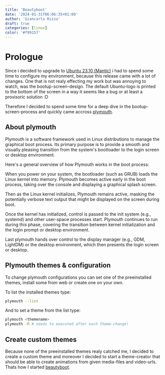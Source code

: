 ```yaml
---
title: 'Beautyboot'
date: '2024-01-31T06:06:35+01:00'
author: 'Giancarlo Rizzo'
draft: true
categories: [linux]
color: '#f99157'
---
```


# Prologue

Since i decided to upgrade to [Ubuntu 23.10 (Mantic)](https://releases.ubuntu.com/mantic/) i had to spend some time to configure my environment, because this release came with a lot of changes. One that is not realy effecting my work but was annoying to watch, was the bootup-screen-design. The default Ubuntu-logo is printed to the bottom of the screen in a way it seems like a bug or at least a provisoric solution :D

Therefore I decided to spend some time for a deep dive in the bootup-screen-process and quickly came accross [plymouth](https://linux.die.net/man/8/plymouth). 

## About plymouth

Plymouth is a software framework used in Linux distributions to manage the graphical boot process. Its primary purpose is to provide a smooth and visually pleasing transition from the system's bootloader to the login screen or desktop environment. 

Here's a general overview of how Plymouth works in the boot process:

When you power on your system, the bootloader (such as GRUB) loads the Linux kernel into memory. Plymouth becomes active early in the boot process, taking over the console and displaying a graphical splash screen.

Then as the Linux kernel initializes, Plymouth remains active, masking the potentially verbose text output that might be displayed on the screen during boot.

Once the kernel has initialized, control is passed to the init system (e.g., systemd) and other user-space processes start. Plymouth continues to run during this phase, covering the transition between kernel initialization and the login prompt or desktop environment.

Last plymouth hands over control to the display manager (e.g., GDM, LightDM) or the desktop environment, which then presents the login screen or desktop.

## Plymouth themes & configuration

To change plymouth configurations you can set one of the preeinstalled themes, install some from web or create one on your own.

To list the installed themes type:

```bash
plymouth --list
```

And to set a theme from the list type:

```bash
plymouth <themename>
plymouth -R # needs to executed after each theme-change!
```

## Create custom themes

Because none of the preeinstalled themes realy catched me, I decided to create a custom theme and moreover I decided to start a theme-creator that should be able to create animations from given media-files and video-urls. Thats how I started [beautyboot](https://github.com/protogia/beautyboot). 

